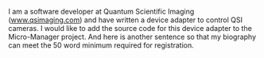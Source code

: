I am a software developer at Quantum Scientific Imaging (www.qsimaging.com) and have written a device adapter to control QSI cameras.  I would like to add the source code for this device adapter to the Micro-Manager project.  And here is another sentence so that my biography can meet the 50 word minimum required for registration.
